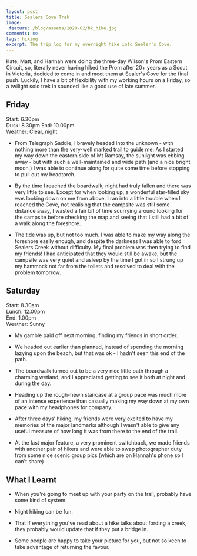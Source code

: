```yaml
---
layout: post
title: Sealers Cove Trek
image:
 feature: /blog/assets/2020-02/bk_hike.jpg
comments: no
tags: hiking 
excerpt: The trip log for my overnight hike into Sealer's Cove.
---
```


Kate, Matt, and Hannah were doing the three-day Wilson's Prom Eastern Circuit, so, literally never having hiked the Prom after 20+ years as a Scout in Victoria, decided to come in and meet them at Sealer's Cove for the final push. Luckily, I have a bit of flexibility with my working hours on a Friday, so a twilight solo trek in sounded like a good use of late summer.

## Friday ##
Start: 6.30pm  
Dusk: 8.30pm
End: 10.00pm  
Weather: Clear, night

* From Telegraph Saddle, I bravely headed into the unknown - with nothing more than the very-well marked trail to guide me. As I started my way down the eastern side of Mt Ramsay, the sunlight was ebbing away - but with such a well-maintained and wide path (and a nice bright moon,) I was able to continue along for quite some time before stopping to pull out my headtorch.

* By the time I reached the boardwalk, night had truly fallen and there was very little to see. Except for when looking up, a wonderful star-filled sky was looking down on me from above. I ran into a little trouble when I reached the Cove, not realising that the campsite was still some distance away, I wasted a fair bit of time scurrying around looking for the campsite before checking the map and seeing that I still had a bit of a walk along the foreshore.

* The tide was up, but not too much. I was able to make my way along the foreshore easily enough, and despite the darkness I was able to ford Sealers Creek without difficulty. My final problem was then trying to find my friends! I had anticipated that they would still be awake, but the campsite was very quiet and asleep by the time I got in so I strung up my hammock not far from the toilets and resolved to deal with the problem tomorrow.

## Saturday ##
Start: 8.30am  
Lunch: 12.00pm  
End: 1.00pm  
Weather: Sunny

* My gamble paid off next morning, finding my friends in short order. 

* We headed out earlier than planned, instead of spending the morning lazying upon the beach, but that was ok - I hadn't seen this end of the path.

* The boardwalk turned out to be a very nice little path through a charming wetland, and I appreciated getting to see it both at night and during the day.

* Heading up the rough-hewn staircase at a group pace was much more of an intense experience than casually making my way down at my own pace with my headphones for company.

* After three days' hiking, my friends were very excited to have my memories of the major landmarks although I wasn't able to give any useful measure of how long it was from there to the end of the trail.

* At the last major feature, a very prominent switchback, we made friends with another pair of hikers and were able to swap photographer duty from some nice scenic group pics (which are on Hannah's phone so I can't share)

## What I Learnt ##
* When you're going to meet up with your party on the trail, probably have some kind of system.

* Night hiking can be fun.

* That if everything you've read about a hike talks about fording a creek, they probably would update that if they put a bridge in.

* Some people are happy to take your picture for you, but not so keen to take advantage of returning the favour.